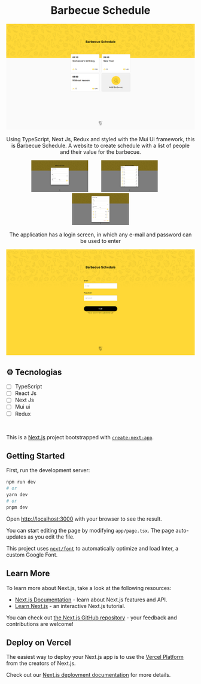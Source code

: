 <h1 align="center">Barbecue Schedule</h1>

<img src="public/assets/images/readMeImgs/home.png">

<p align="center">Using TypeScript, Next Js, Redux and styled with the Mui Ui framework, this is Barbecue Schedule. A website to create schedule with a list of people and their value for the barbecue.
</p>

<p align="center">
  <img src="public/assets/images/readMeImgs/dialogAdd.png" width="30%"> 
    &nbsp; &nbsp; &nbsp; &nbsp;
  <img src="public/assets/images/readMeImgs/dialogList.png" width="30%">
    &nbsp; &nbsp; &nbsp; &nbsp;
  <img src="public/assets/images/readMeImgs/dialogEdit.png" width="30%"> 
</p>

<p align="center">The application has a login screen, in which any e-mail and password can be used to enter</p>
<img src="public/assets/images/readMeImgs/login.png">

## ⚙️ Tecnologias

- [ ] TypeScript
- [ ] React Js
- [ ] Next Js
- [ ] Mui ui
- [ ] Redux

<br />

This is a [Next.js](https://nextjs.org/) project bootstrapped with [`create-next-app`](https://github.com/vercel/next.js/tree/canary/packages/create-next-app).

## Getting Started

First, run the development server:

```bash
npm run dev
# or
yarn dev
# or
pnpm dev
```

Open [http://localhost:3000](http://localhost:3000) with your browser to see the result.

You can start editing the page by modifying `app/page.tsx`. The page auto-updates as you edit the file.

This project uses [`next/font`](https://nextjs.org/docs/basic-features/font-optimization) to automatically optimize and load Inter, a custom Google Font.

## Learn More

To learn more about Next.js, take a look at the following resources:

- [Next.js Documentation](https://nextjs.org/docs) - learn about Next.js features and API.
- [Learn Next.js](https://nextjs.org/learn) - an interactive Next.js tutorial.

You can check out [the Next.js GitHub repository](https://github.com/vercel/next.js/) - your feedback and contributions are welcome!

## Deploy on Vercel

The easiest way to deploy your Next.js app is to use the [Vercel Platform](https://vercel.com/new?utm_medium=default-template&filter=next.js&utm_source=create-next-app&utm_campaign=create-next-app-readme) from the creators of Next.js.

Check out our [Next.js deployment documentation](https://nextjs.org/docs/deployment) for more details.
